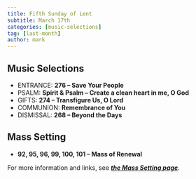 ```yaml
---
title: Fifth Sunday of Lent
subtitle: March 17th 
categories: [music-selections]
tag: [last-month]
author: mark
---
```


## Music Selections

- ENTRANCE: **276 – Save Your People**
- PSALM: **Spirit & Psalm – Create a clean heart in me, O God**
- GIFTS: **274 – Transfigure Us, O Lord**
- COMMUNION: **Remembrance of You**
- DISMISSAL: **268 – Beyond the Days**

## Mass Setting

- **92, 95, 96, 99, 100, 101 – Mass of Renewal**

For more information and links, see _**[the Mass Setting page](/mass-setting/)**_.
